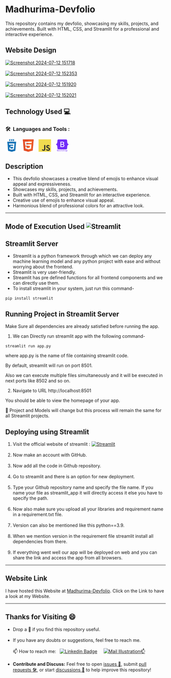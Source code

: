 # Madhurima-Devfolio
This repository contains my devfolio, showcasing my skills, projects, and achievements. Built with HTML, CSS, and Streamlit for a professional and interactive experience.

<h2>Website Design</h2>

<a href = "https://madhurima-devfolio.streamlit.app/">![Screenshot 2024-07-12 151718](https://github.com/user-attachments/assets/268fd5c9-11a9-4e19-bf8c-ccf0c95140f6)</a><br><br>
<a href = "https://madhurima-devfolio.streamlit.app/">![Screenshot 2024-07-12 152353](https://github.com/user-attachments/assets/4e17b69b-5cfb-4e01-8dd3-182b334dad7f)</a><br><br>
<a href = "https://madhurima-devfolio.streamlit.app/">![Screenshot 2024-07-12 151920](https://github.com/user-attachments/assets/0879f1ca-b837-4b7d-a17e-04d1ce759c56)
</a><br><br>
<a href = "https://madhurima-devfolio.streamlit.app/">![Screenshot 2024-07-12 152021](https://github.com/user-attachments/assets/b4fb61b5-67ba-4946-aa25-ab1547866db5)
</a>

## Technology Used 💻

### 🛠 &nbsp;Languages and Tools :
<p>
<img src="https://github.com/devicons/devicon/blob/master/icons/css3/css3-plain-wordmark.svg"  title="CSS" alt="CSS" width="40" height="40"/>&nbsp;&nbsp;
<img src="https://github.com/devicons/devicon/blob/master/icons/html5/html5-original.svg" title="HTML" alt="HTML" width="40" height="40"/>&nbsp;&nbsp;
<img src="https://github.com/devicons/devicon/blob/master/icons/javascript/javascript-original.svg" title="JavaScript" alt="JavaScript" width="40" height="40"/>&nbsp;&nbsp;&nbsp;
  <img src="https://github.com/devicons/devicon/blob/master/icons/bootstrap/bootstrap-plain-wordmark.svg"  title="Bootstrap" alt="Bootstrap" width="40" height="40"/>&nbsp;
</p>

## Description

- This devfolio showcases a creative blend of emojis to enhance visual appeal and expressiveness.
- Showcases my skills, projects, and achievements.
- Built with HTML, CSS, and Streamlit for an interactive experience.
- Creative use of emojis to enhance visual appeal.
- Harmonious blend of professional colors for an attractive look.

---

## Mode of Execution Used <img src="https://seeklogo.com/images/S/streamlit-logo-1A3B208AE4-seeklogo.com.png" title="Streamlit" alt="Streamlit" width="40" height="40">

## Streamlit Server

- Streamlit is a python framework through which we can deploy any machine learning model and any python project with ease and without worrying about the frontend.<br>
- Streamlit is very user-friendly.<br>
- Streamlit has pre defined functions for all frontend components and we can directly use them.<br>
- To install streamlit in your system, just run this command-

```
pip install streamlit
```

## Running Project in Streamlit Server
<p>Make Sure all dependencies are already satisfied before running the app.</p>

1. We can Directly run streamlit app  with the following command-<br>
```
streamlit run app.py
```
where app.py is the name of file containing streamlit code.<br>

By default, streamlit will run on port 8501.<br>

Also we can execute multiple files simultaneously and it will be executed in next ports like 8502 and so on.<br>

2. Navigate to URL http://localhost:8501

You should be able to view the homepage of your app.

🌟 Project and Models will change but this process will remain the same for all Streamlit projects.<br>

## Deploying using Streamlit

1. Visit the official website of streamlit : <a href="https://streamlit.io/"><img src="https://seeklogo.com/images/S/streamlit-logo-1A3B208AE4-seeklogo.com.png" title="Streamlit" alt="Streamlit" width="40" height="40"></a> <br><br>
2. Now make an account with GitHub.<br><br>
3. Now add all the code in Github repository.<br><br>
4. Go to streamlit and there is an option for new deployment.<br><br>
5. Type your Github repository name and specify the file name. If you name your file as streamlit_app it will directly access it else you have to specify the path.<br><br>
6. Now also make sure you upload all your libraries and requirement name in a requirement.txt file.<br><br>
7. Version can also be mentioned like this python==3.9.<br><br>
8. When we mention version in the requirement file streamlit install all dependencies from there.<br><br>
9. If everything went well our app will be deployed on web and you can share the link and access the app from all browsers.


---

## Website Link

<p>I have hosted this Website at <a href="https://madhurima-devfolio.streamlit.app/">Madhurima-Devfolio</a>. Click on the Link to have a look at my Website.</p>

---

## Thanks for Visiting 😄

- Drop a 🌟 if you find this repository useful.<br><br>
- If you have any doubts or suggestions, feel free to reach me.<br><br>
📫 How to reach me:  &nbsp; [![Linkedin Badge](https://img.shields.io/badge/-madhurima-blue?style=flat&logo=Linkedin&logoColor=white)](https://www.linkedin.com/in/madhurima-rawat/) &nbsp; &nbsp;
<a href ="mailto:rawatmadhurima@gmail.com"><img src="https://github.com/madhurimarawat/Machine-Learning-Using-Python/assets/105432776/b6a0873a-e961-42c0-8fbf-ab65828c961a" height=35 width=30 title="Mail Illustration" alt="Mail Illustration📫" > </a><br><br>
- **Contribute and Discuss:** Feel free to open <a href= "https://github.com/madhurimarawat/Madhurima-Devfolio/issues">issues 🐛</a>, submit <a href = "https://github.com/madhurimarawat/Madhurima-Devfolio/pulls">pull requests 🛠️</a>, or start <a href = "https://github.com/madhurimarawat/Madhurima-Devfolio/discussions">discussions 💬</a> to help improve this repository!
